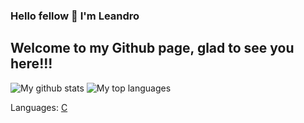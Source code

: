 ### Hello fellow </dev> 👋 I'm Leandro
## Welcome to my Github page, glad to see you here!!!

![My github stats](https://github-readme-stats.vercel.app/api?username=ldfracao&theme=blue-green)
![My top languages](https://github-readme-stats.vercel.app/api/top-langs/?username=ldfracao&theme=blue-green&layout=compact)

Languages:
[C ](https://img.shields.io/badge/-Python-black?logo=Python&style=social)

<!--
- 🔭 I’m currently working on ...
- 🌱 I’m currently learning ...
- 👯 I’m looking to collaborate on ...
- 🤔 I’m looking for help with ...
- 💬 Ask me about ...
- 📫 How to reach me: ...
- 😄 Pronouns: ...
- ⚡ Fun fact: ...
-->
